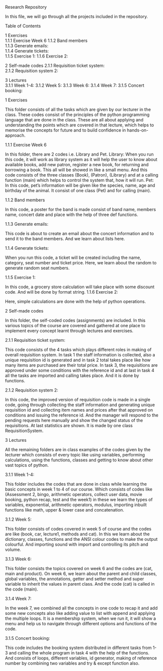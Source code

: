 Research Repository

In this file, we will go through all the projects included in the repository.

Table of Contents

1	Exercises	
1.1.1	Exercise Week 6	
1.1.2	Band members	
1.1.3	Generate emails:	
1.1.4	Generate tickets:	
1.1.5	Exercise 1:	
1.1.6	Exercise 2:

2	Self-made codes	
2.1.1	Requisition ticket system:	
2.1.2	Requisition system 2:	

3	Lectures	
3.1.1	Week 1-4:
3.1.2	Week 5:	
3.1.3	Week 6:	
3.1.4	Week 7:	
3.1.5	Concert booking:	

 

1	Exercises

This folder consists of all the tasks which are given by our lecturer in the class. These codes consist of the principles of the python programming language that are done in the class. These are all about applying and understanding the points which are covered in that lecture, which helps to memorise the concepts for future and to build confidence in hands-on-approach.

1.1.1	        Exercise Week 6 

In this folder, there are 2 codes i.e. Library and Pet.
Library: When you run this code, it will work as library system as it will help the user to know about available books, add new patron, register a new book, for returning and borrowing a book. This all will be showed in like a small menu. And this code consists of the three classes (Book), (Patron), (Library) and at a calling function (main) which helps to control the system that, how it will run.
Pet: In this code, pet’s information will be given like the species, name, age and birthday of the animal. It consist of one class (Pet) and for calling (main).


1.1.2	     Band members

In this code, a poster for the band is made consist of band name, members name, concert date and place with the help of three def functions.

1.1.3	    Generate emails:

This code is about to create an email about the concert information and to send it to the band members. And we learn about lists here.

1.1.4	     Generate tickets:

When you run this code, a ticket will be created including the name, category, seat number and ticket price. Here, we learn about the random to generate random seat numbers.

1.1.5	      Exercise 1:

In this code, a grocery store calculation will take place with some discount code. And will be done by format string.
1.1.6	      Exercise 2:

Here, simple calculations are done with the help of python operations.


2	Self-made codes

In this folder, the self-coded codes (assignments) are included. In this various topics of the course are covered and gathered at one place to implement every concept learnt through lectures and exercises. 

2.1.1	   Requisition ticket system:

This code consists of the 4 tasks which plays different roles in making of overall requisition system. In task 1 the staff information is collected, also a unique requisition id is generated and in task 2 total takes place like how many items are purchased are their total price. In task 3, the requisitions are approved under some conditions with the reference id and at last in task 4 all the tasks are imported and calling takes place. And it is done by functions.

2.1.2	    Requisition system 2:

In this code, the improved version of requisition code is made in a single code, going through collecting the staff information and generating unique requisition id and collecting item names and prices after that approved on conditions and issuing the reference id. And the manager will respond to the pending requests here manually and show the changed status of the requisitions. At last statistics are shown. It is made by one class RequisitionSystem.

3	Lectures

All the remaining folders are in class examples of the codes given by the lecturer which consists of every topic like using variables, performing calculations, using the functions, classes and getting to know about other vast topics of python.

3.1.1	   Week 1-4:

This folder includes the codes that are done in class while learning the basic concepts in week 1 to 4 of our course. Which consists of codes like (Assessment 2, bingo, arithmetic operators, collect user data, movie booking, python recap, test and the week1) in these we learn the types of variables, exponential, arithmetic operators, modulus, importing inbuilt functions like math, upper & lower case and concatenation.

3.1.2	    Week 5:

This folder consists of codes covered in week 5 of course and the codes are like (book, car, lecture1, methods and cat). In this we learn about the dictionary, classes, functions and the ANSI colour codes to make the output colourful. And importing sound with import and controlling its pitch and volume.

3.1.3	    Week 6:

This folder consists the topics covered on week 6 and the codes are (cat, main and product). On week 6, we learn about the parent and child classes, global variables, the annotations, getter and setter method and super variable to inherit the values in parent class. And the code (cat) is called in the code (main).

3.1.4	     Week 7:

In the week 7, we combined all the concepts in one code to recap it and add some new concepts also like adding value to list with append and applying the multiple loops. It is a membership system, when we run it, it will show a menu and help us to navigate through different options and functions of the code.

3.1.5	      Concert booking:

This code includes the booking system distributed in different tasks from 1-3 and calling the whole program in task 4 with the help of the functions. And consists of loops, different variables, id generator, making of reference number by combining two variables and try & except function also. 
